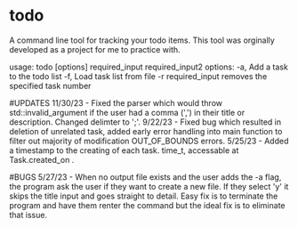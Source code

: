 # todo
A command line tool for tracking your todo items.
This tool was orginally developed as a project for me to practice with.

usage: todo [options] required_input required_input2
  options:
    -a,                      Add a task to the todo list
    -f,                      Load task list from file
    -r required_input        removes the specified task number

#UPDATES
11/30/23 - Fixed the parser which would throw std::invalid_argument if the user had a comma (',') in their title or description. Changed delimter to ';'.
9/22/23 - Fixed bug which resulted in deletion of unrelated task, added early error handling into main function to filter out majority of modification OUT_OF_BOUNDS errors.
5/25/23 - Added a timestamp to the creating of each task. time_t, accessable at Task.created_on . 

#BUGS
5/27/23 - When no output file exists and the user adds the -a flag, the program ask the user if they want to create a new file. If they select 'y' it skips the title input and goes straight to detail. Easy fix is to terminate the program and have them renter the command but the ideal fix is to eliminate that issue.

